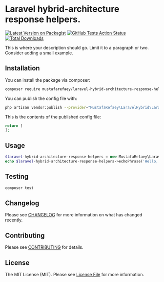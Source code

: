 # Laravel hybrid-architecture response helpers.

[![Latest Version on Packagist](https://img.shields.io/packagist/v/mustafarefaey/laravel-hybrid-architecture-response-helpers.svg?style=flat-square)](https://packagist.org/packages/mustafarefaey/laravel-hybrid-architecture-response-helpers)
[![GitHub Tests Action Status](https://img.shields.io/github/workflow/status/mustafarefaey/laravel-hybrid-architecture-response-helpers/run-tests?label=tests)](https://github.com/mustafarefaey/laravel-hybrid-architecture-response-helpers/actions?query=workflow%3Arun-tests+branch%3Amaster)
[![Total Downloads](https://img.shields.io/packagist/dt/mustafarefaey/laravel-hybrid-architecture-response-helpers.svg?style=flat-square)](https://packagist.org/packages/mustafarefaey/laravel-hybrid-architecture-response-helpers)

This is where your description should go. Limit it to a paragraph or two. Consider adding a small example.

## Installation

You can install the package via composer:

```bash
composer require mustafarefaey/laravel-hybrid-architecture-response-helpers
```

You can publish the config file with:

```bash
php artisan vendor:publish --provider="MustafaRefaey\LaravelHybrid\LaravelHybridServiceProvider" --tag="config"
```

This is the contents of the published config file:

```php
return [
];
```

## Usage

```php
$laravel-hybrid-architecture-response-helpers = new MustafaRefaey\LaravelHybrid();
echo $laravel-hybrid-architecture-response-helpers->echoPhrase('Hello, MustafaRefaey!');
```

## Testing

```bash
composer test
```

## Changelog

Please see [CHANGELOG](CHANGELOG.md) for more information on what has changed recently.

## Contributing

Please see [CONTRIBUTING](.github/CONTRIBUTING.md) for details.

## License

The MIT License (MIT). Please see [License File](LICENSE.md) for more information.
